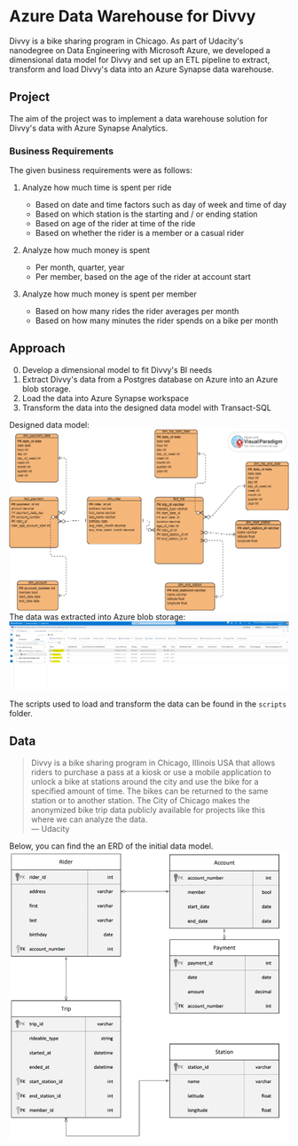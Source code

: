 # Azure Data Warehouse for Divvy
Divvy is a bike sharing program in Chicago. As part of Udacity's nanodegree on Data Engineering with Microsoft Azure, we developed a dimensional data model for Divvy and set up an ETL pipeline to extract, transform and load Divvy's data into an Azure Synapse data warehouse.

## Project
The aim of the project was to implement a data warehouse solution for Divvy's data with Azure Synapse Analytics.
### Business Requirements
The given business requirements were as follows:
1. Analyze how much time is spent per ride

    - Based on date and time factors such as day of week and time of day
    - Based on which station is the starting and / or ending station
    - Based on age of the rider at time of the ride
    - Based on whether the rider is a member or a casual rider
2. Analyze how much money is spent
    - Per month, quarter, year
    - Per member, based on the age of the rider at account start
3. Analyze how much money is spent per member
    - Based on how many rides the rider averages per month
    - Based on how many minutes the rider spends on a bike per month

## Approach
0. Develop a dimensional model to fit Divvy's BI needs
1. Extract Divvy's data from a Postgres database on Azure into an Azure blob storage.
2. Load the data into Azure Synapse workspace
3. Transform the data into the designed data model with Transact-SQL


Designed data model:
![Alt text](docs/img/divvy_schema.png)
The data was extracted into Azure blob storage:
![Alt text](docs/img/blob_storage.PNG)

The scripts used to load and transform the data can be found in the ``scripts`` folder.

## Data
> Divvy  is a bike sharing program in Chicago, Illinois USA that allows riders to purchase a pass at a kiosk or use a mobile application to unlock a bike at stations around the city and use the bike for a specified amount of time. The bikes can be returned to the same station or to another station. The City of Chicago makes the anonymized bike trip data publicly available for projects like this where we can analyze the data. <br>
&mdash; Udacity

Below, you can find the an ERD of the initial data model.
![Alt text](docs/img/divvy-erd.png)
